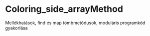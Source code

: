 # Coloring_side_arrayMethod
Mellékhatások, find és map tömbmetódusok, moduláris programkód gyakorlása
